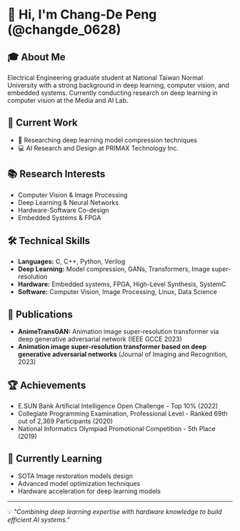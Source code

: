 # 👋 Hi, I'm Chang-De Peng (@changde_0628)

## 🎓 About Me
Electrical Engineering graduate student at National Taiwan Normal University with a strong background in deep learning, computer vision, and embedded systems. 
Currently conducting research on deep learning in computer vision at the Media and AI Lab.

## 🔭 Current Work
- 🧠 Researching deep learning model compression techniques
- 💻 AI Research and Design at PRIMAX Technology Inc.

## 📚 Research Interests
- Computer Vision & Image Processing
- Deep Learning & Neural Networks
- Hardware-Software Co-design
- Embedded Systems & FPGA

## 🛠️ Technical Skills
- **Languages:** C, C++, Python, Verilog
- **Deep Learning:** Model compression, GANs, Transformers, Image super-resolution
- **Hardware:** Embedded systems, FPGA, High-Level Synthesis, SystemC
- **Software:** Computer Vision, Image Processing, Linux, Data Science

## 📝 Publications
- **AnimeTransGAN:** Animation image super-resolution transformer via deep generative adversarial network (IEEE GCCE 2023)
- **Animation image super-resolution transformer based on deep generative adversarial networks** (Journal of Imaging and Recognition, 2023)

## 🏆 Achievements
- E.SUN Bank Artificial Intelligence Open Challenge - Top 10% (2022)
- Collegiate Programming Examination, Professional Level - Ranked 69th out of 2,369 Participants (2020)
- National Informatics Olympiad Promotional Competition - 5th Place (2019)

## 🌱 Currently Learning
- SOTA Image restoration models design
- Advanced model optimization techniques
- Hardware acceleration for deep learning models

---

💡 *"Combining deep learning expertise with hardware knowledge to build efficient AI systems."*
